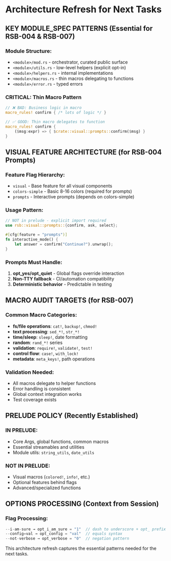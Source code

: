 # Architecture Refresh for Next Tasks

## KEY MODULE_SPEC PATTERNS (Essential for RSB-004 & RSB-007)

### Module Structure:
- `<module>/mod.rs` - orchestrator, curated public surface
- `<module>/utils.rs` - low-level helpers (explicit opt-in)
- `<module>/helpers.rs` - internal implementations
- `<module>/macros.rs` - thin macros delegating to functions
- `<module>/error.rs` - typed errors

### CRITICAL: Thin Macro Pattern
```rust
// ❌ BAD: Business logic in macro
macro_rules! confirm { /* lots of logic */ }

// ✅ GOOD: Thin macro delegates to function
macro_rules! confirm {
    ($msg:expr) => { $crate::visual::prompts::confirm($msg) }
}
```

## VISUAL FEATURE ARCHITECTURE (for RSB-004 Prompts)

### Feature Flag Hierarchy:
- `visual` - Base feature for all visual components
- `colors-simple` - Basic 8-16 colors (required for prompts)
- `prompts` - Interactive prompts (depends on colors-simple)

### Usage Pattern:
```rust
// NOT in prelude - explicit import required
use rsb::visual::prompts::{confirm, ask, select};

#[cfg(feature = "prompts")]
fn interactive_mode() {
    let answer = confirm("Continue?").unwrap();
}
```

### Prompts Must Handle:
1. **opt_yes/opt_quiet** - Global flags override interaction
2. **Non-TTY fallback** - CI/automation compatibility
3. **Deterministic behavior** - Predictable in testing

## MACRO AUDIT TARGETS (for RSB-007)

### Common Macro Categories:
- **fs/file operations**: `cat!`, `backup!`, `chmod!`
- **text processing**: `sed_*!`, `str_*!`
- **time/sleep**: `sleep!`, date formatting
- **random**: `rand_*!` series
- **validation**: `require!`, `validate!`, `test!`
- **control flow**: `case!`, `with_lock!`
- **metadata**: `meta_keys!`, path operations

### Validation Needed:
- All macros delegate to helper functions
- Error handling is consistent
- Global context integration works
- Test coverage exists

## PRELUDE POLICY (Recently Established)

### IN PRELUDE:
- Core Args, global functions, common macros
- Essential streamables and utilities
- Module utils: `string_utils`, `date_utils`

### NOT IN PRELUDE:
- Visual macros (`colored!`, `info!`, etc.)
- Optional features behind flags
- Advanced/specialized functions

## OPTIONS PROCESSING (Context from Session)

### Flag Processing:
```rust
--i-am-sure → opt_i_am_sure = "1"  // dash to underscore + opt_ prefix
--config=val → opt_config = "val"  // equals syntax
--not-verbose → opt_verbose = "0"  // negation pattern
```

This architecture refresh captures the essential patterns needed for the next tasks.